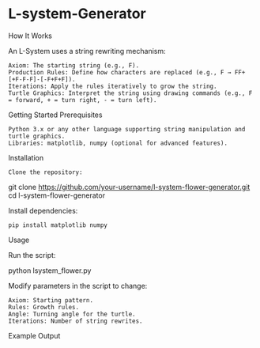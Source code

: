 # L-system-Generator

How It Works

An L-System uses a string rewriting mechanism:

    Axiom: The starting string (e.g., F).
    Production Rules: Define how characters are replaced (e.g., F → FF+[+F-F-F]-[-F+F+F]).
    Iterations: Apply the rules iteratively to grow the string.
    Turtle Graphics: Interpret the string using drawing commands (e.g., F = forward, + = turn right, - = turn left).

Getting Started
Prerequisites

    Python 3.x or any other language supporting string manipulation and turtle graphics.
    Libraries: matplotlib, numpy (optional for advanced features).

Installation

    Clone the repository:

git clone https://github.com/your-username/l-system-flower-generator.git
cd l-system-flower-generator

Install dependencies:

    pip install matplotlib numpy

Usage

Run the script:

python lsystem_flower.py

Modify parameters in the script to change:

    Axiom: Starting pattern.
    Rules: Growth rules.
    Angle: Turning angle for the turtle.
    Iterations: Number of string rewrites.

Example Output


